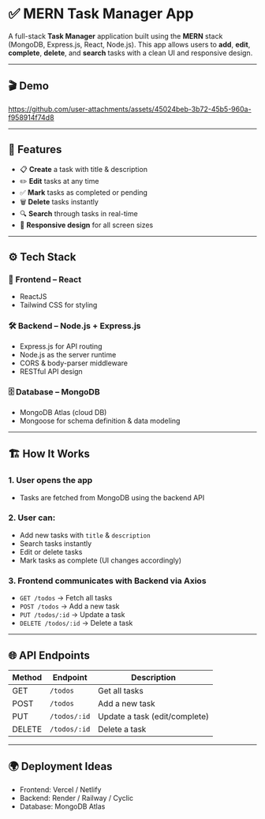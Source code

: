 # ✅ MERN Task Manager App

A full-stack **Task Manager** application built using the **MERN** stack (MongoDB, Express.js, React, Node.js). This app allows users to **add**, **edit**, **complete**, **delete**, and **search** tasks with a clean UI and responsive design.

---

## 🎬 Demo



https://github.com/user-attachments/assets/45024beb-3b72-45b5-960a-f958914f74d8



---

## 🚀 Features

- 📋 **Create** a task with title & description
- ✏️ **Edit** tasks at any time
- ✅ **Mark** tasks as completed or pending
- 🗑️ **Delete** tasks instantly
- 🔍 **Search** through tasks in real-time
- 📱 **Responsive design** for all screen sizes

---

## ⚙️ Tech Stack

### 🧠 Frontend – React

- ReactJS
- Tailwind CSS for styling

### 🛠️ Backend – Node.js + Express.js

- Express.js for API routing
- Node.js as the server runtime
- CORS & body-parser middleware
- RESTful API design

### 🗄️ Database – MongoDB

- MongoDB Atlas (cloud DB)
- Mongoose for schema definition & data modeling

---

## 🏗️ How It Works

### 1. **User opens the app**

- Tasks are fetched from MongoDB using the backend API

### 2. **User can:**

- Add new tasks with `title` & `description`
- Search tasks instantly
- Edit or delete tasks
- Mark tasks as complete (UI changes accordingly)

### 3. **Frontend communicates with Backend via Axios**

- `GET /todos` → Fetch all tasks
- `POST /todos` → Add a new task
- `PUT /todos/:id` → Update a task
- `DELETE /todos/:id` → Delete a task

---

## 🌐 API Endpoints

| Method | Endpoint     | Description                   |
| ------ | ------------ | ----------------------------- |
| GET    | `/todos`     | Get all tasks                 |
| POST   | `/todos`     | Add a new task                |
| PUT    | `/todos/:id` | Update a task (edit/complete) |
| DELETE | `/todos/:id` | Delete a task                 |

---

## 🌍 Deployment Ideas

- Frontend: Vercel / Netlify
- Backend: Render / Railway / Cyclic
- Database: MongoDB Atlas
